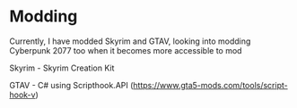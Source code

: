 # Modding
 
Currently, I have modded Skyrim and GTAV, looking into modding Cyberpunk 2077 too when it becomes more accessible to mod

Skyrim - Skyrim Creation Kit

GTAV - C# using Scripthook.API (https://www.gta5-mods.com/tools/script-hook-v)
